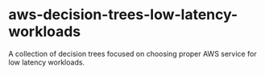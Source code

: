# aws-decision-trees-low-latency-workloads
A collection of decision trees focused on choosing proper AWS service for low latency workloads.
